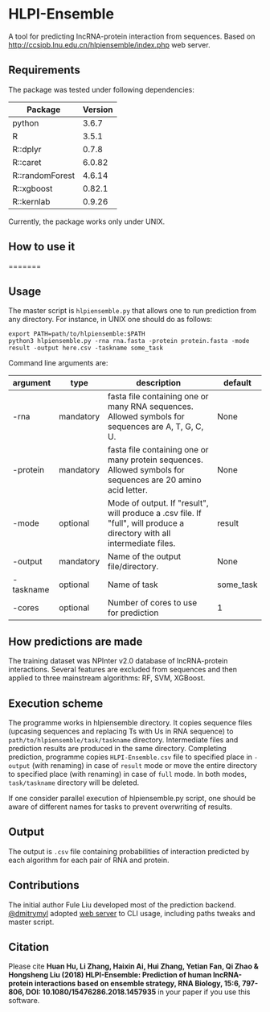 # HLPI-Ensemble
A tool for predicting lncRNA-protein interaction from sequences. Based on http://ccsipb.lnu.edu.cn/hlpiensemble/index.php web server.
## Requirements
The package was tested under following dependencies:

Package | Version
--- | ---
python | 3.6.7
R | 3.5.1
R::dplyr | 0.7.8
R::caret | 6.0.82
R::randomForest | 4.6.14
R::xgboost | 0.82.1
R::kernlab | 0.9.26

Currently, the package works only under UNIX.

## How to use it 
=======
 
## Usage
The master script is `hlpiensemble.py` that allows one to run prediction from any directory. For instance, in UNIX one should do as follows:
```
export PATH=path/to/hlpiensemble:$PATH
python3 hlpiensemble.py -rna rna.fasta -protein protein.fasta -mode result -output here.csv -taskname some_task
```
Command line arguments are:

argument|type|description|default
---|---|---|---
-rna|mandatory|fasta file containing one or many RNA sequences. Allowed symbols for sequences are A, T, G, C, U.|None
-protein|mandatory|fasta file containing one or many protein sequences. Allowed symbols for sequences are 20 amino acid letter.|None
-mode|optional|Mode of output. If "result", will produce a .csv file. If "full", will produce a directory with all intermediate files.|result
-output|mandatory|Name of the output file/directory.|None
-taskname|optional|Name of task|some_task
-cores|optional|Number of cores to use for prediction|1

## How predictions are made
The training dataset was NPInter v2.0 database of lncRNA-protein interactions. Several features are excluded from sequences and then applied to
three mainstream algorithms: RF, SVM, XGBoost.

## Execution scheme
The programme works in hlpiensemble directory. It copies sequence files (upcasing sequences and replacing Ts with Us in RNA sequence) to `path/to/hlpiensemble/task/taskname` directory. Intermediate files and prediction results are produced in the same directory. Completing prediction, programme copies `HLPI-Ensemble.csv` file to specified place in `-output` (with renaming) in case of `result` mode or move the entire directory to specified place (with renaming) in case of `full` mode. In both modes, `task/taskname` directory will be deleted.

If one consider parallel execution of hlpiensemble.py script, one should be aware of different names for tasks to prevent overwriting of results.

## Output
The output is `.csv` file containing probabilities of interaction predicted by each algorithm for each pair of RNA and protein.

## Contributions
The initial author Fule Liu developed most of the prediction backend. [@dmitrymyl](https://github.com/dmitrymyl) adopted [web server](http://ccsipb.lnu.edu.cn/hlpiensemble/index.php) to CLI usage, including paths tweaks and master script.

## Citation
Please cite **Huan Hu, Li Zhang, Haixin Ai, Hui Zhang, Yetian Fan, Qi Zhao & Hongsheng Liu (2018) HLPI-Ensemble: Prediction of human lncRNA-protein interactions based on ensemble strategy, RNA Biology, 15:6, 797-806, DOI: 10.1080/15476286.2018.1457935** in your paper if you use this software.

